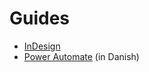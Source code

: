 # Guides

-   [InDesign](./InDesign/README.md)
-   [Power Automate](./Power%20Automate/README.md) (in Danish)
